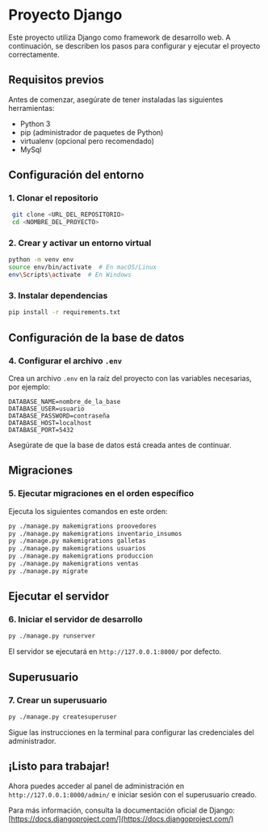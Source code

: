 # Proyecto Django

Este proyecto utiliza Django como framework de desarrollo web. A continuación, se describen los pasos para configurar y ejecutar el proyecto correctamente.

## Requisitos previos

Antes de comenzar, asegúrate de tener instaladas las siguientes herramientas:

- Python 3
- pip (administrador de paquetes de Python)
- virtualenv (opcional pero recomendado)
- MySql

## Configuración del entorno

### 1. Clonar el repositorio
```sh
 git clone <URL_DEL_REPOSITORIO>
 cd <NOMBRE_DEL_PROYECTO>
```

### 2. Crear y activar un entorno virtual
```sh
python -m venv env
source env/bin/activate  # En macOS/Linux
env\Scripts\activate  # En Windows
```

### 3. Instalar dependencias
```sh
pip install -r requirements.txt
```

## Configuración de la base de datos

### 4. Configurar el archivo `.env`
Crea un archivo `.env` en la raíz del proyecto con las variables necesarias, por ejemplo:
```env
DATABASE_NAME=nombre_de_la_base
DATABASE_USER=usuario
DATABASE_PASSWORD=contraseña
DATABASE_HOST=localhost
DATABASE_PORT=5432
```

Asegúrate de que la base de datos está creada antes de continuar.

## Migraciones

### 5. Ejecutar migraciones en el orden específico
Ejecuta los siguientes comandos en este orden:
```sh
py ./manage.py makemigrations proovedores
py ./manage.py makemigrations inventario_insumos
py ./manage.py makemigrations galletas
py ./manage.py makemigrations usuarios
py ./manage.py makemigrations produccion
py ./manage.py makemigrations ventas
py ./manage.py migrate
```

## Ejecutar el servidor

### 6. Iniciar el servidor de desarrollo
```sh
py ./manage.py runserver
```

El servidor se ejecutará en `http://127.0.0.1:8000/` por defecto.

## Superusuario

### 7. Crear un superusuario
```sh
py ./manage.py createsuperuser
```
Sigue las instrucciones en la terminal para configurar las credenciales del administrador.

## ¡Listo para trabajar!
Ahora puedes acceder al panel de administración en `http://127.0.0.1:8000/admin/` e iniciar sesión con el superusuario creado.

Para más información, consulta la documentación oficial de Django: [https://docs.djangoproject.com/](https://docs.djangoproject.com/)

